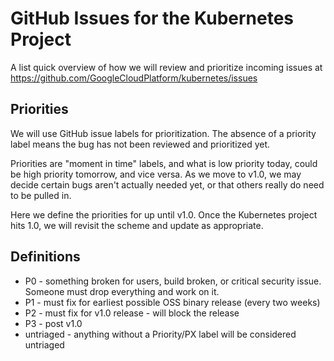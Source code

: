 GitHub Issues for the Kubernetes Project
========================================

A list quick overview of how we will review and prioritize incoming issues at https://github.com/GoogleCloudPlatform/kubernetes/issues

Priorities
----------

We will use GitHub issue labels for prioritization.  The absence of a priority label means the bug has not been reviewed and prioritized yet.

Priorities are "moment in time" labels, and what is low priority today, could be high priority tomorrow, and vice versa.  As we move to v1.0, we may decide certain bugs aren't actually needed yet, or that others really do need to be pulled in.

Here we define the priorities for up until v1.0.  Once the Kubernetes project hits 1.0, we will revisit the scheme and update as appropriate.

Definitions
-----------
* P0 - something broken for users, build broken, or critical security issue.  Someone must drop everything and work on it.
* P1 - must fix for earliest possible OSS binary release (every two weeks)
* P2 - must fix for v1.0 release - will block the release
* P3 - post v1.0
* untriaged - anything without a Priority/PX label will be considered untriaged